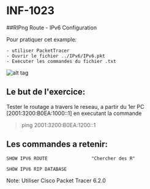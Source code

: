 # INF-1023

##RIPng Route - IPv6 Configuration  

Pour pratiquer cet example:
```
- utiliser PacketTracer
- Ouvrir le fichier ../IPv6/IPv6.pkt
- Executer les commandes du fichier .txt
```
![alt tag](https://github.com/setrar/INF-1023/blob/master/4.RIPngRoute/RIPngRoute.png)

## Le but de l'exercice:

Tester le routage a travers le reseau, a partir du 1er PC [2001:3200:B0EA:1000::1] en executant la commande

> ping 2001:3200:B0EA:1200::1 

## Les commandes a retenir:

```
SHOW IPV6 ROUTE                "Chercher des R"

SHOW IPV6 RIP DATABASE
```

Note: Utiliser Cisco Packet Tracer 6.2.0

